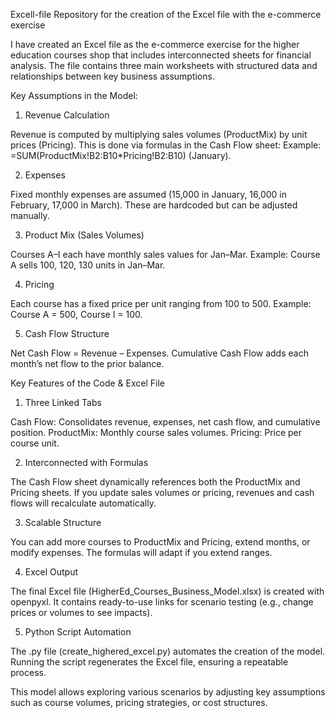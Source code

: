 Excell-file
Repository for the creation of the Excel file with the e-commerce exercise 

I have created an Excel file as the e-commerce exercise for the higher education courses shop that includes interconnected sheets for financial analysis. The file contains three main worksheets with structured data and relationships between key business assumptions.



Key Assumptions in the Model:

1. Revenue Calculation

  Revenue is computed by multiplying sales volumes (ProductMix) by unit prices (Pricing).
  This is done via formulas in the Cash Flow sheet:
  Example: =SUM(ProductMix!B2:B10*Pricing!B2:B10) (January).

2. Expenses

  Fixed monthly expenses are assumed (15,000 in January, 16,000 in February, 17,000 in March).
  These are hardcoded but can be adjusted manually.

3. Product Mix (Sales Volumes)

  Courses A–I each have monthly sales values for Jan–Mar.
  Example: Course A sells 100, 120, 130 units in Jan–Mar.

4. Pricing

  Each course has a fixed price per unit ranging from 100 to 500.
  Example: Course A = 500, Course I = 100.

5. Cash Flow Structure

  Net Cash Flow = Revenue – Expenses.
  Cumulative Cash Flow adds each month’s net flow to the prior balance.



Key Features of the Code & Excel File

1. Three Linked Tabs

  Cash Flow: Consolidates revenue, expenses, net cash flow, and cumulative position.
  ProductMix: Monthly course sales volumes.
  Pricing: Price per course unit.

2. Interconnected with Formulas

  The Cash Flow sheet dynamically references both the ProductMix and Pricing sheets.
  If you update sales volumes or pricing, revenues and cash flows will recalculate automatically.

3. Scalable Structure

  You can add more courses to ProductMix and Pricing, extend months, or modify expenses.
  The formulas will adapt if you extend ranges.

4. Excel Output

  The final Excel file (HigherEd_Courses_Business_Model.xlsx) is created with openpyxl.
  It contains ready-to-use links for scenario testing (e.g., change prices or volumes to see impacts).

5. Python Script Automation

  The .py file (create_highered_excel.py) automates the creation of the model.
  Running the script regenerates the Excel file, ensuring a repeatable process.

This model allows exploring various scenarios by adjusting key assumptions such as course volumes, pricing strategies, or cost structures.
